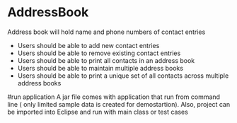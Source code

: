 # AddressBook
Address book will hold name and phone numbers of contact entries
 - Users should be able to add new contact entries
 - Users should be able to remove existing contact entries
 - Users should be able to print all contacts in an address book
 - Users should be able to maintain multiple address books
 - Users should be able to print a unique set of all contacts across multiple address books

#run application
A jar file comes with application that run from command line ( only limited sample data is created for demostartion). 
Also, project can be imported into Eclipse and run with main class or test cases
